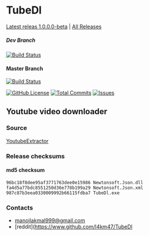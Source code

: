 # TubeDl
[Latest releas 1.0.0.0-beta](https://github.com/l4km47/TubeDl/releases/tag/0.1.0.0-beta) | 
[All Releases](https://github.com/l4km47/TubeDl/releases)

##### Dev Branch

[![Build Status](https://travis-ci.org/l4km47/TubeDl.svg?branch=dev)](https://travis-ci.org/l4km47/TubeDl)

#### Master Branch

[![Build Status](https://travis-ci.org/l4km47/TubeDl.svg?branch=master)](https://travis-ci.org/l4km47/TubeDl)


[![GitHub License](https://intense-chamber-55169.herokuapp.com/license/l4km47/TubeDl.svg)](https://raw.githubusercontent.com/l4km47/TubeDl/master/LICENSE)
[![Total Commits](https://intense-chamber-55169.herokuapp.com/commits/l4km47/TubeDl.svg)](https://github.com/l4km47/TubeDl/commits/master)
[![Issues](https://intense-chamber-55169.herokuapp.com/issues/l4km47/TubeDl.svg)](https://github.com/l4km47/TubeDl/issues)
## Youtube video downloader

### Source 

[YoutubeExtractor](https://github.com/flagbug/YoutubeExtractor)


### Release checksums 
#### md5 checksum
```
96bc18f8dee95af3771763dee0e15986 Newtonsoft.Json.dll
fa4d5a77bdc8551250d36e778b199a29 Newtonsoft.Json.xml
987c87b3eea0330009992b66115fdba7 TubeDl.exe

```

### Contacts
* manojlakmal999@gmail.com
* [reddit](https://www.github.com/l4km47/TubeDl
